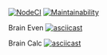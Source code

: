 [![NodeCI](https://github.com/voloshyn-denys/frontend-project-lvl1/workflows/NodeCI/badge.svg)](https://github.com/voloshyn-denys/frontend-project-lvl1/actions)
[![Maintainability](https://api.codeclimate.com/v1/badges/a99a88d28ad37a79dbf6/maintainability)](https://codeclimate.com/github/codeclimate/codeclimate/maintainability)

Brain Even
[![asciicast](https://asciinema.org/a/333882.svg)](https://asciinema.org/a/333882)

Brain Calc
[![asciicast](https://asciinema.org/a/g3NjecqpQSEzvqtlVgQbIDtIR.svg)](https://asciinema.org/a/g3NjecqpQSEzvqtlVgQbIDtIR)
